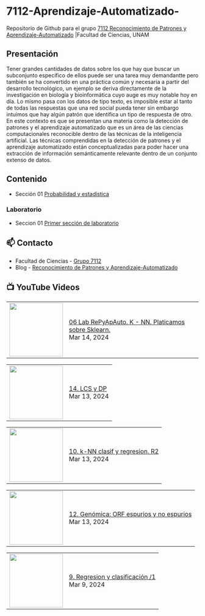 # 7112-Aprendizaje-Automatizado-
Repositorio de Github para el grupo   [7112 Reconocimiento de Patrones y Aprendizaje-Automatizado](https://www.fciencias.unam.mx/docencia/horarios/presentacion/347481) |Facultad de Ciencias, UNAM

## Presentación
Tener grandes cantidades de datos sobre los que hay que buscar un subconjunto específico de ellos puede ser una tarea muy demandantte pero también se ha convertido en una práctica común y necesaria a partir del desarrollo tecnológico, un ejemplo se deriva directamente de la investigación en biología y bioinformática cuyo auge es muy notable hoy en día. Lo mismo pasa con los datos de tipo texto, es imposible estar al tanto de todas las respuestas que una red social pueda tener sin embargo intuimos que hay algún patrón que identifica un tipo de respuesta de otro. En este contexto es que se presentan una materia como la detección de patrones y el aprendizaje automatizado que es un área de las ciencias computacionales reconocible dentro de las técnicas de la inteligencia artificial. Las técnicas comprendidas en la detección de patrones y el aprendizaje automatizado están conceptualizadas para poder hacer una extracción de información semánticamente relevante dentro de un conjunto extenso de datos.

## Contenido
- Sección 01  [Probabilidad y estadística](https://github.com/7122-Aprendizaje-Automatizado/7112-Aprendizaje-Automatizado-/tree/main/Secci%C3%B3n%2001%20Probabilidad%20y%20Estadistica)

### Laboratorio
- Seccion 01  [Primer sección de laboratorio](https://github.com/7122-Aprendizaje-Automatizado/7112-Aprendizaje-Automatizado-/tree/main/Secci%C3%B3n01-Laboratorio)


## 📫 Contacto
- Facultad de Ciencias - [Grupo 7112](https://www.fciencias.unam.mx/docencia/horarios/presentacion/347481)
- Blog - [Reconocimiento de Patrones y Aprendizaje-Automatizado](https://sites.google.com/view/patronesciencias/inicio)

##  📺 	YouTube Videos
<!-- BLOG-POST-LIST:START --><table><tr><td><a href="https://www.youtube.com/watch?v=N5PQcFk6-lA"><img width="140px" src="https://i.ytimg.com/vi/N5PQcFk6-lA/mqdefault.jpg"></a></td>
<td><a href="https://www.youtube.com/watch?v=N5PQcFk6-lA">06 Lab RePyApAuto. K - NN. Platicamos sobre Sklearn.</a><br/>Mar 14, 2024</td></tr></table>
<table><tr><td><a href="https://www.youtube.com/watch?v=ELAicvjnRQ0"><img width="140px" src="https://i.ytimg.com/vi/ELAicvjnRQ0/mqdefault.jpg"></a></td>
<td><a href="https://www.youtube.com/watch?v=ELAicvjnRQ0">14. LCS y DP</a><br/>Mar 13, 2024</td></tr></table>
<table><tr><td><a href="https://www.youtube.com/watch?v=zeFcHDCxCvQ"><img width="140px" src="https://i.ytimg.com/vi/zeFcHDCxCvQ/mqdefault.jpg"></a></td>
<td><a href="https://www.youtube.com/watch?v=zeFcHDCxCvQ">10. k-NN clasif y regresion. R2</a><br/>Mar 13, 2024</td></tr></table>
<table><tr><td><a href="https://www.youtube.com/watch?v=2W4MkIzIrJY"><img width="140px" src="https://i.ytimg.com/vi/2W4MkIzIrJY/mqdefault.jpg"></a></td>
<td><a href="https://www.youtube.com/watch?v=2W4MkIzIrJY">12. Genómica: ORF espurios y no espurios</a><br/>Mar 13, 2024</td></tr></table>
<table><tr><td><a href="https://www.youtube.com/watch?v=MCciL7zT_rg"><img width="140px" src="https://i.ytimg.com/vi/MCciL7zT_rg/mqdefault.jpg"></a></td>
<td><a href="https://www.youtube.com/watch?v=MCciL7zT_rg">9. Regresion y clasificación /1</a><br/>Mar 9, 2024</td></tr></table>
<!-- BLOG-POST-LIST:END -->
